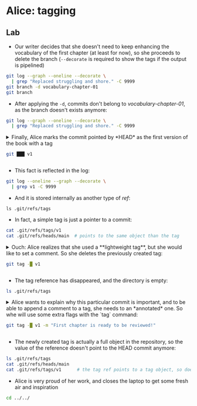 # Alice: tagging

## Lab

* Our writer decides that she doesn't need to keep enhancing the vocabulary of
the first chapter (at least for now), so she proceeds to delete the branch
 (`--decorate` is required to show the tags if the output is pipelined)

```bash
git log --graph --oneline --decorate \
  | grep "Replaced struggling and shore." -C 9999
git branch -d vocabulary-chapter-01
git branch
```

* After applying the `-d`, commits don't belong to *vocabulary-chapter-01*, as the
branch doesn't exists anymore:

```bash
git log --graph --oneline --decorate \
  | grep "Replaced struggling and shore." -C 9999
```

<details>
<summary>
Finally, Alice marks the commit pointed by *HEAD* as the first version of the book with a tag

```bash
git ███ v1
```
</summary>

---
#### Solution

```bash
git tag v1
```
---
</details>

* This fact is reflected in the log:

```bash
git log --oneline --graph --decorate \
  | grep v1 -C 9999
```

* And it is stored internally as another type of *ref*:

```
ls .git/refs/tags
```

* In fact, a simple tag is just a pointer to a commit:

```bash
cat .git/refs/tags/v1
cat .git/refs/heads/main  # points to the same object than the tag
```

<details>
<summary>
Ouch: Alice realizes that she used a **lightweight tag**, but she would like to set a comment. 
So she deletes the previously created tag:

```bash
git tag -█ v1
```
</summary>

---
#### Solution

```bash
git tag -d v1
```
---
</details>

* The tag reference has disappeared, and the directory is empty:

```bash
ls .git/refs/tags
```

<details>
<summary>
Alice wants to explain why this particular commit is important, and to be able
to append a comment to a tag, she needs to an *annotated* one. So whe will use
some extra flags with the `tag` command:

```bash
git tag -█ v1 -m "First chapter is ready to be reviewed!"
```
</summary>

---
#### Solution

```bash
git tag -a v1 -m "First chapter is ready to be reviewed!"
```
---
</details>

* The newly created tag is actually a full object in the repository, so the value
of the reference doesn't point to the HEAD commit anymore:

```bash
ls .git/refs/tags
cat .git/refs/heads/main
cat .git/refs/tags/v1      # the tag ref points to a tag object, so doesn't match the last commit
```

* Alice is very proud of her work, and closes the laptop to get some fresh air and inspiration

```bash
cd ../../
```

